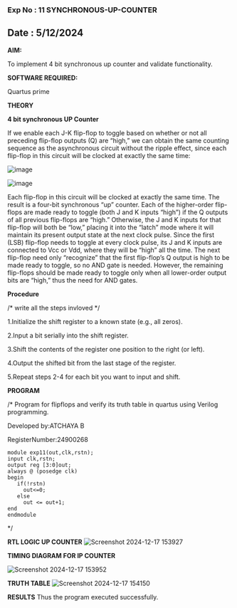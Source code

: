 ### Exp No : 11 SYNCHRONOUS-UP-COUNTER
## Date : 5/12/2024 
**AIM:**

To implement 4 bit synchronous up counter and validate functionality.

**SOFTWARE REQUIRED:**

Quartus prime

**THEORY**

**4 bit synchronous UP Counter**

If we enable each J-K flip-flop to toggle based on whether or not all preceding flip-flop outputs (Q) are “high,” we can obtain the same counting sequence as the asynchronous circuit without the ripple effect, since each flip-flop in this circuit will be clocked at exactly the same time:

![image](https://github.com/naavaneetha/SYNCHRONOUS-UP-COUNTER/assets/154305477/d5db3fa0-e413-404c-b80e-b2f39d82e7e8)


![image](https://github.com/naavaneetha/SYNCHRONOUS-UP-COUNTER/assets/154305477/52cb61eb-d04b-442d-810c-31185a68410b)

Each flip-flop in this circuit will be clocked at exactly the same time.
The result is a four-bit synchronous “up” counter. Each of the higher-order flip-flops are made ready to toggle (both J and K inputs “high”) if the Q outputs of all previous flip-flops are “high.”
Otherwise, the J and K inputs for that flip-flop will both be “low,” placing it into the “latch” mode where it will maintain its present output state at the next clock pulse.
Since the first (LSB) flip-flop needs to toggle at every clock pulse, its J and K inputs are connected to Vcc or Vdd, where they will be “high” all the time.
The next flip-flop need only “recognize” that the first flip-flop’s Q output is high to be made ready to toggle, so no AND gate is needed.
However, the remaining flip-flops should be made ready to toggle only when all lower-order output bits are “high,” thus the need for AND gates.

**Procedure**

/* write all the steps invloved */

1.Initialize the shift register to a known state (e.g., all zeros).

2.Input a bit serially into the shift register.

3.Shift the contents of the register one position to the right (or left).

4.Output the shifted bit from the last stage of the register.

5.Repeat steps 2-4 for each bit you want to input and shift.


**PROGRAM**

/* Program for flipflops and verify its truth table in quartus using Verilog programming. 

Developed by:ATCHAYA B

RegisterNumber:24900268

```
module exp11(out,clk,rstn);
input clk,rstn;
output reg [3:0]out;
always @ (posedge clk)
begin
   if(!rstn)
     out<=0;
   else 
     out <= out+1;
end
endmodule
```

*/

**RTL LOGIC UP COUNTER**
![Screenshot 2024-12-17 153927](https://github.com/user-attachments/assets/4412b032-2da5-42a3-9d7f-4100c54a7c46)


**TIMING DIAGRAM FOR IP COUNTER**

![Screenshot 2024-12-17 153952](https://github.com/user-attachments/assets/68c09a56-1e38-4978-a34f-3948e004fab3)


**TRUTH TABLE**
![Screenshot 2024-12-17 154150](https://github.com/user-attachments/assets/bf0bc6b2-7791-4af1-bee7-d2a78e5536b5)

**RESULTS**
 Thus the program executed successfully.
